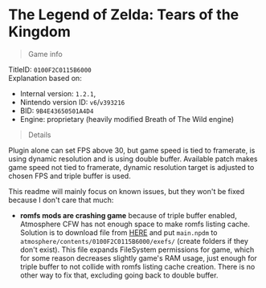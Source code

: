 # The Legend of Zelda: Tears of the Kingdom

> Game info

TitleID: `0100F2C0115B6000`<br>
Explanation based on:
- Internal version: `1.2.1`, 
- Nintendo version ID: `v6`/`v393216`
- BID: `9B4E43650501A4D4`
- Engine: proprietary (heavily modified Breath of The Wild engine)

> Details

Plugin alone can set FPS above 30, but game speed is tied to framerate, is using dynamic resolution and is using double buffer. Available patch makes game speed not tied to framerate, dynamic resolution target is adjusted to chosen FPS and triple buffer is used. 

This readme will mainly focus on known issues, but they won't be fixed because I don't care that much:
- **romfs mods are crashing game** because of triple buffer enabled, Atmosphere CFW has not enough space to make romfs listing cache. Solution is to download file from [HERE](../../atmosphere/contents/0100F2C0115B6000/exefs/main.npdm) and put `main.npdm` to `atmosphere/contents/0100F2C0115B6000/exefs/` (create folders if they don't exist). This file expands FileSystem permissions for game, which for some reason decreases slightly game's RAM usage, just enough for triple buffer to not collide with romfs listing cache creation. There is no other way to fix that, excluding going back to double buffer.
